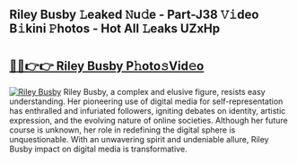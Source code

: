 ## Riley Busby 𝙻eaked 𝙽u𝚍e - Part-J38 𝚅𝚒deo B𝚒kini 𝙿hotos - Hot All 𝙻eaks UZxHp

# <h2><a href="http://ld3ep4.urlbe.top/?page=Riley+Busby">🔗🔗👉👉 Riley Busby P𝚑oto𝚜Vid𝚎o</a></h2>

[![Riley Busby](https://i.imgur.com/eBuTRDB.gif)](http://ld3ep4.urlbe.top/?page=Riley+Busby)
Riley Busby, a complex and elusive figure, resists easy understanding. Her pioneering use of digital media for self-representation has enthralled and infuriated followers, igniting debates on identity, artistic expression, and the evolving nature of online societies. Although her future course is unknown, her role in redefining the digital sphere is unquestionable. With an unwavering spirit and undeniable allure, Riley Busby impact on digital media is transformative.
